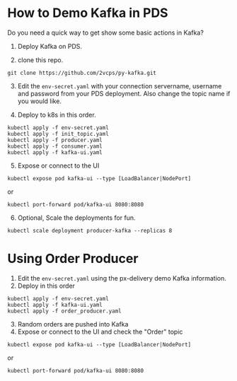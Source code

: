 # How to Demo Kafka in PDS
Do you need a quick way to get show some basic actions in Kafka?

1. Deploy Kafka on PDS.

2. clone this repo.
```
git clone https://github.com/2vcps/py-kafka.git
```

3. Edit the `env-secret.yaml` with your connection servername, username and password from your PDS deployment. Also change the topic name if you would like.

4. Deploy to k8s in this order.
```
kubectl apply -f env-secret.yaml
kubectl apply -f init_topic.yaml
kubectl apply -f producer.yaml
kubectl apply -f consumer.yaml
kubectl apply -f kafka-ui.yaml
```
5. Expose or connect to the UI
```
kubectl expose pod kafka-ui --type [LoadBalancer|NodePort]
```
or
```
kubectl port-forward pod/kafka-ui 8080:8080
```

6. Optional, Scale the deployments for fun.
```
kubectl scale deployment producer-kafka --replicas 8
```

# Using Order Producer

1. Edit the `env-secret.yaml` using the px-delivery demo Kafka information.
2. Deploy in this order
```
kubectl apply -f env-secret.yaml
kubectl apply -f kafka-ui.yaml
kubectl apply -f order_producer.yaml
```
3. Random orders are pushed into Kafka
4. Expose or connect to the UI and check the "Order" topic

```
kubectl expose pod kafka-ui --type [LoadBalancer|NodePort]
```
or
```
kubectl port-forward pod/kafka-ui 8080:8080